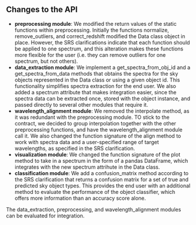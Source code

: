 ## Changes to the API

- **preprocessing module**: We modified the return values of the static functions within 
preprocessing.  Initially the functions normalize, remove_outliers, and correct_redshift
modified the Data class object in place.  However, the SRS clarifications indicate that
each function should be applied to one spectrum, and this alteration makes these
functions more flexible for the user (i.e. they can remove outliers for one spectrum,
but not others).
- **data_extraction module**: We implement a get_spectra_from_obj_id and a get_spectra_from_data methods that obtains the spectra 
for the sky objects represented in the Data class or using a given object id. This functionality simplifies spectra extraction for the end user. We also added a spectrum attribute that makes integration easier, since the spectra data can be extracted once, stored with the object instance, and passed directly to several other modules that require it. 
- **wavelength_alignment module**: We removed the interpolate method, as it was redundant with the preprocessing module. TO stick to the contract, we decided  to group interpolation together with the other preprocessing functions, and have the wavelength_alignment module call it. We also changed the function signature of the align method to work with spectra data and a user-specified range of target wavelengths, as specified in the SRS clarification.
- **visualization module**: We changed the function signature of the plot method to take in a spectrum in the form of a pandas DataFrame, which integrates with the new spectrum attrihute in the Data class.
- **classification module**: We add a confusion_matrix method according to the 
SRS clarification that returns a confusion matrix for a set of true and predicted
sky object types.  This provides the end user with an additional method to 
evaluate the performance of the object classifier, which offers more information
than an accuracy score alone. 

The data_extraction, preprocessing, and wavelength_alignment modules can be evaluated for integration.